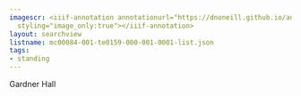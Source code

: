 ```yaml
---
imagescr: <iiif-annotation annotationurl="https://dnoneill.github.io/annotate/annotations/mc00084-001-te0159-000-001-0001-007.json"
  styling="image_only:true"></iiif-annotation>
layout: searchview
listname: mc00084-001-te0159-000-001-0001-list.json
tags:
- standing
---
```

Gardner Hall
